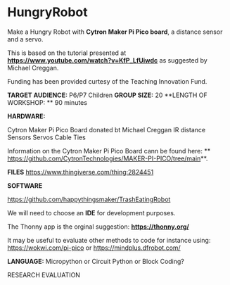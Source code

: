 # HungryRobot
Make a Hungry Robot with **Cytron Maker Pi Pico board**, a distance sensor and a servo.  

This is based on the tutorial presented at **https://www.youtube.com/watch?v=KfP_LfUiwdc** as suggested by Michael Creggan.

Funding has been provided curtesy of the Teaching Innovation Fund.

**TARGET AUDIENCE:**  P6/P7 Children
**GROUP SIZE:** 20
**LENGTH OF WORKSHOP: ** 90 minutes

**HARDWARE:**

Cytron Maker Pi Pico Board donated bt Michael Creggan
IR distance Sensors
Servos
Cable Ties

Information on the Cytron Maker Pi Pico Board cann be found here: ** https://github.com/CytronTechnologies/MAKER-PI-PICO/tree/main**.

**FILES**
https://www.thingiverse.com/thing:2824451

**SOFTWARE**

https://github.com/happythingsmaker/TrashEatingRobot   

We will need to choose an **IDE** for development purposes.

The Thonny app is the orginal suggestion:  **https://thonny.org/**

It may be useful to evaluate other methods to code for instance using: https://wokwi.com/pi-pico or https://mindplus.dfrobot.com/

**LANGUAGE:**  Micropython or Circuit Python or Block Coding?

RESEARCH
EVALUATION

